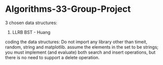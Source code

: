 # Algorithms-33-Group-Project

3 chosen data structures:
1. LLRB BST - Huang



coding the data structures:
Do not import any library other than timeit, random, string and matplotlib.
assume the elements in the set to be strings; 
you must implement (and evaluate) both search and insert operations, but there is no need to support a delete operation. 
